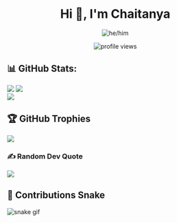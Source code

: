 <h1 align="center">Hi 👋, I'm Chaitanya</h1>

<div align="center">
  <img src="https://pronoun.cyou/x/y?subject=He" alt="he/him">
</div>

<p align="center">
  <img src="https://komarev.com/ghpvc/?username=ChaitanyaJx&label=Profile%20views&color=0e75b6&style=flat" alt="profile views" />
</p>

## 📊 GitHub Stats:
![](https://github-readme-stats.vercel.app/api?username=ChaitanyaJx&theme=tokyonight&hide_border=false&include_all_commits=true&count_private=true)
![](https://github-readme-streak-stats.herokuapp.com/?user=ChaitanyaJx&theme=tokyonight&hide_border=false)<br/>
![](https://github-readme-stats.vercel.app/api/top-langs/?username=ChaitanyaJx&theme=tokyonight&hide_border=false&include_all_commits=true&count_private=true&layout=compact)

## 🏆 GitHub Trophies
![](https://github-profile-trophy.vercel.app/?username=ChaitanyaJx&theme=tokyonight&no-frame=false&no-bg=false&margin-w=4)

### ✍️ Random Dev Quote
![](https://quotes-github-readme.vercel.app/api?type=horizontal&theme=tokyonight)

## 🐍 Contributions Snake
![snake gif](https://github.com/ChaitanyaJx/ChaitanyaJx/blob/output/github-contribution-grid-snake.svg)
